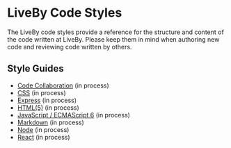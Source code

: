# LiveBy Code Styles

The LiveBy code styles provide a reference for the structure and content of the
code written at LiveBy. Please keep them in mind when authoring new code and
reviewing code written by others.

## Style Guides

* [Code Collaboration](collaborating.md) (in process)
* [CSS](css.md) (in process)
* [Express](express.md) (in process)
* [HTML(5)](html.md) (in process)
* [JavaScript / ECMAScript 6](javascript.md) (in process)
* [Markdown](markdown.md) (in process)
* [Node](node.md) (in process)
* [React](react.md) (in process)
